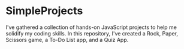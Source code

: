 # SimpleProjects
I've gathered a collection of hands-on JavaScript projects to help me solidify my coding skills. In this repository, I've created a Rock, Paper, Scissors game, a To-Do List app, and a Quiz App.
